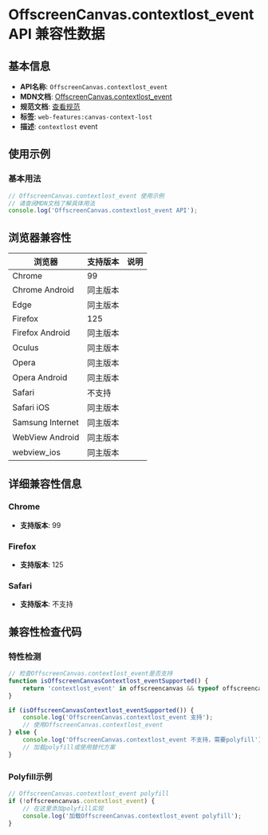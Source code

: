 # OffscreenCanvas.contextlost_event API 兼容性数据

## 基本信息

- **API名称**: `OffscreenCanvas.contextlost_event`
- **MDN文档**: [OffscreenCanvas.contextlost_event](https://developer.mozilla.org/docs/Web/API/OffscreenCanvas/contextlost_event)
- **规范文档**: [查看规范](https://html.spec.whatwg.org/multipage/indices.html#event-contextlost,https://html.spec.whatwg.org/multipage/canvas.html#handler-offscreencanvas-oncontextlost)
- **标签**: `web-features:canvas-context-lost`
- **描述**: `contextlost` event

## 使用示例

### 基本用法

```javascript
// OffscreenCanvas.contextlost_event 使用示例
// 请查阅MDN文档了解具体用法
console.log('OffscreenCanvas.contextlost_event API');
```

## 浏览器兼容性

| 浏览器 | 支持版本 | 说明 |
|--------|----------|------|
| Chrome | 99 |  |
| Chrome Android | 同主版本 |  |
| Edge | 同主版本 |  |
| Firefox | 125 |  |
| Firefox Android | 同主版本 |  |
| Oculus | 同主版本 |  |
| Opera | 同主版本 |  |
| Opera Android | 同主版本 |  |
| Safari | 不支持 |  |
| Safari iOS | 同主版本 |  |
| Samsung Internet | 同主版本 |  |
| WebView Android | 同主版本 |  |
| webview_ios | 同主版本 |  |

## 详细兼容性信息

### Chrome

- **支持版本**: 99

### Firefox

- **支持版本**: 125

### Safari

- **支持版本**: 不支持

## 兼容性检查代码

### 特性检测

```javascript
// 检查OffscreenCanvas.contextlost_event是否支持
function isOffscreenCanvasContextlost_eventSupported() {
    return 'contextlost_event' in offscreencanvas && typeof offscreencanvas.contextlost_event === 'function';
}

if (isOffscreenCanvasContextlost_eventSupported()) {
    console.log('OffscreenCanvas.contextlost_event 支持');
    // 使用OffscreenCanvas.contextlost_event
} else {
    console.log('OffscreenCanvas.contextlost_event 不支持，需要polyfill');
    // 加载polyfill或使用替代方案
}
```

### Polyfill示例

```javascript
// OffscreenCanvas.contextlost_event polyfill
if (!offscreencanvas.contextlost_event) {
    // 在这里添加polyfill实现
    console.log('加载OffscreenCanvas.contextlost_event polyfill');
}
```

